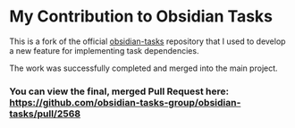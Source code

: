 # My Contribution to Obsidian Tasks

This is a fork of the official [obsidian-tasks](https://github.com/obsidian-tasks-group/obsidian-tasks) repository that I used to develop a new feature for implementing task dependencies.

The work was successfully completed and merged into the main project.

### You can view the final, merged Pull Request here: https://github.com/obsidian-tasks-group/obsidian-tasks/pull/2568
